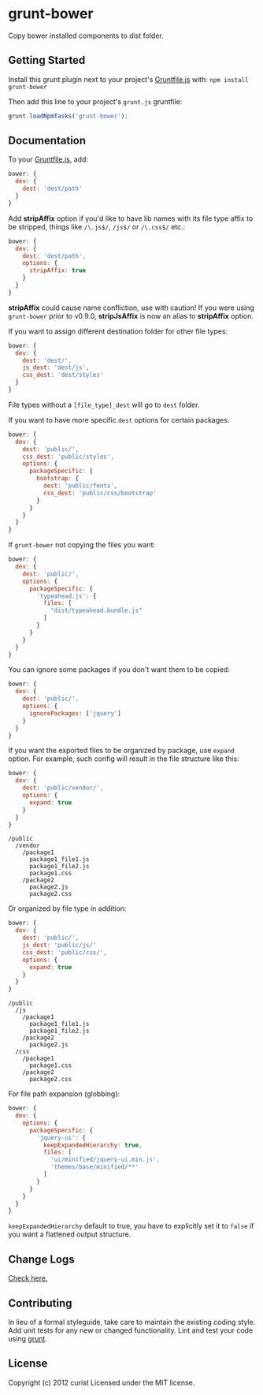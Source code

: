 # grunt-bower

Copy bower installed components to dist folder.

## Getting Started
Install this grunt plugin next to your project's [Gruntfile.js][getting_started] with: `npm install grunt-bower`

Then add this line to your project's `grunt.js` gruntfile:

```javascript
grunt.loadNpmTasks('grunt-bower');
```

[grunt]: http://gruntjs.com/
[getting_started]: http://gruntjs.com/getting-started

## Documentation
To your [Gruntfile.js][getting_started], add:

```javascript
bower: {
  dev: {
    dest: 'dest/path'
  }
}
```

Add **stripAffix** option if you'd like to have lib names with its file type affix to be stripped, things like `/\.js$/`, `/js$/` or `/\.css$/` etc.:

```javascript
bower: {
  dev: {
    dest: 'dest/path',
    options: {
      stripAffix: true
    }
  }
}
```

**stripAffix** could cause name confliction, use with caution!
If you were using `grunt-bower` prior to v0.9.0, **stripJsAffix** is now an alias to **stripAffix** option.

If you want to assign different destination folder for other file types:

```javascript
bower: {
  dev: {
    dest: 'dest/',
    js_dest: 'dest/js',
    css_dest: 'dest/styles'
  }
}
```

File types without a `[file_type]_dest` will go to `dest` folder.

If you want to have more specific `dest` options for certain packages:

```javascript
bower: {
  dev: {
    dest: 'public/',
    css_dest: 'public/styles',
    options: {
      packageSpecific: {
        bootstrap: {
          dest: 'public/fonts',
          css_dest: 'public/css/bootstrap'
        }
      }
    }
  }
}
```

If `grunt-bower` not copying the files you want:

```javascript
bower: {
  dev: {
    dest: 'public/',
    options: {
      packageSpecific: {
        'typeahead.js': {
          files: [
            "dist/typeahead.bundle.js"
          ]
        }
      }
    }
  }
}
```

You can ignore some packages if you don't want them to be copied:

```javascript
bower: {
  dev: {
    dest: 'public/',
    options: {
      ignorePackages: ['jquery']
    }
  }
}
```

If you want the exported files to be organized by package, use `expand` option. For example, such config will result in the file structure like this:

```javascript
bower: {
  dev: {
    dest: 'public/vendor/',
    options: {
      expand: true
    }
  }
}
```
```
/public
  /vendor
    /package1
      package1_file1.js
      package1_file2.js
      package1.css
    /package2
      package2.js
      package2.css
```

Or organized by file type in addition:

```javascript
bower: {
  dev: {
    dest: 'public/',
    js_dest: 'public/js/'
    css_dest: 'public/css/',
    options: {
      expand: true
    }
  }
}
```
```
/public
  /js
    /package1
      package1_file1.js
      package1_file2.js
    /package2
      package2.js
  /css
    /package1
      package1.css
    /package2
      package2.css
```

For file path expansion (globbing):
```javascript
bower: {
  dev: {
    options: {
      packageSpecific: {
        'jquery-ui': {
          keepExpandedHierarchy: true,
          files: [
            'ui/minified/jquery-ui.min.js',
            'themes/base/minified/**'
          ]
        }
      }
    }
  }
}
```
`keepExpandedHierarchy` default to true, you have to explicitly set it to `false` if you want a flattened output structure.



## Change Logs
[Check here.](https://github.com/curist/grunt-bower/blob/master/CHANGELOG.md)

## Contributing
In lieu of a formal styleguide, take care to maintain the existing coding style. Add unit tests for any new or changed functionality. Lint and test your code using [grunt][grunt].


## License
Copyright (c) 2012 curist
Licensed under the MIT license.
